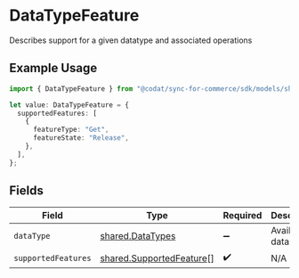 # DataTypeFeature

Describes support for a given datatype and associated operations

## Example Usage

```typescript
import { DataTypeFeature } from "@codat/sync-for-commerce/sdk/models/shared";

let value: DataTypeFeature = {
  supportedFeatures: [
    {
      featureType: "Get",
      featureState: "Release",
    },
  ],
};
```

## Fields

| Field                                                                       | Type                                                                        | Required                                                                    | Description                                                                 | Example                                                                     |
| --------------------------------------------------------------------------- | --------------------------------------------------------------------------- | --------------------------------------------------------------------------- | --------------------------------------------------------------------------- | --------------------------------------------------------------------------- |
| `dataType`                                                                  | [shared.DataTypes](../../../sdk/models/shared/datatypes.md)                 | :heavy_minus_sign:                                                          | Available data types                                                        | invoices                                                                    |
| `supportedFeatures`                                                         | [shared.SupportedFeature](../../../sdk/models/shared/supportedfeature.md)[] | :heavy_check_mark:                                                          | N/A                                                                         |                                                                             |